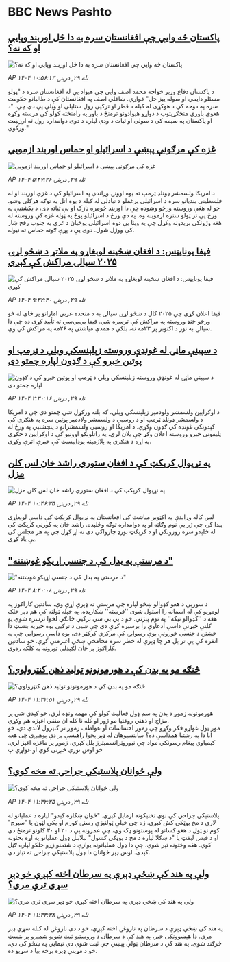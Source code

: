 # BBC News Pashto## [پاکستان څه وايي چې افغانستان سره به دا ځل اوربند وپايي او که نه؟](https://www.bbc.com/pashto/articles/c2lpjndjz5qo?at_medium=RSS&at_campaign=rss?at_campaign=githubrss)![پاکستان څه وايي چې افغانستان سره به دا ځل اوربند وپايي او که نه؟](https://ichef.bbci.co.uk/ace/ws/240/cpsprodpb/937d/live/36921320-ae68-11f0-aa13-0b0479f6f42a.jpg)_AP ۱۴۰۴ تله ۲۹, درېنۍ ۱۰:۵۶:۱۳_د پاکستان دفاع وزیر خواجه محمد اصف وايي چې هېواد یې له افغانستان سره د "ټولو مسئلو دایمي او سوله ‌ييز حل" غواړي.
ښاغلي اصف په افغانستان کې د طالبانو حکومت سره په دوحه کې د هوکړې له کبله د قطر او ترکیې رول ستایلی او ویلي یې دي چې، "د هغوی باوري منځګړیتوب د دواړو هېوادونو ترمنځ د باور په رامنځته کولو کې مرسته وکړه او پاکستان په سیمه کې د سولې او ثبات د ودې لپاره د دوی دوامداره رول ته ارزښت ورکوي."## [غزه کې مرګونې پېښې د اسرائیلو او حماس اوربند ازمويي](https://www.bbc.com/pashto/articles/cvg7p27yg67o?at_medium=RSS&at_campaign=rss?at_campaign=githubrss)![غزه کې مرګونې پېښې د اسرائیلو او حماس اوربند ازمويي](https://ichef.bbci.co.uk/ace/ws/240/cpsprodpb/164b/live/a06e0080-ada8-11f0-aa13-0b0479f6f42a.jpg)_AP ۱۴۰۴ تله ۲۹, درېنۍ ۵:۴۷:۲۶_د امریکا ولسمشر ډونلډ ټرمپ ته يوه اوونۍ وړاندې په اسرائیلو کې د غزې اوربند او له فلسطیني بنديانو سره د اسرائیلي يرغملو د تبادلې له کبله د يوه اتل په توګه هرکلی وشو. خو له هغې وروسته ورځو وښوده چې دا اوربند څومره نازک او بې ثباته دی، د يکشنبې په ورځ یې تر ټولو ستره ازموينه وه. په دې ورځ د اسرائیلو پوځ په ټوله غزه کې وروسته له هغه وژونکي بریدونه وکړل چې په وينا یې دوه اسرائیلي پوځيان د غزې په جنوب رفح ښار کې ووژل شول. دوی یې د پړې ګوته حماس ته نيوله.## [فیفا یونایټس: د افغان ښځینه لوبغاړو په ملاتړ د ښځو لړۍ ۲۰۲۵ سیالۍ مراکش کې کېږي](https://www.bbc.com/pashto/articles/ce8gy10p38do?at_medium=RSS&at_campaign=rss?at_campaign=githubrss)![فیفا یونایټس: د افغان ښځینه لوبغاړو په ملاتړ د ښځو لړۍ ۲۰۲۵ سیالۍ مراکش کې کېږي](https://ichef.bbci.co.uk/ace/ws/240/cpsprodpb/3393/live/a1e85750-ae5f-11f0-ba75-093eca1ac29b.jpg)_AP ۱۴۰۴ تله ۲۹, درېنۍ ۹:۳۲:۳۰_فیفا اعلان کړی چې ۲۰۲۵ کال د ښځو لړۍ سیالۍ به د متحده عربي اماراتو پر ځای له څو ورځو ځنډ وروسته په مراکش کې ترسره شي.
فیفا بي‌بي‌سي ته تأیید کړې ده چې دا سیالۍ به نور د اکتوبر پر ۲۳مه نه، بلکې د همدې میاشتې په ۲۶مه په مراکش کې وي.## [د سپينې ماڼۍ له غونډې وروسته زېلېنسکي ويلي د ټرمپ او پوتين خبرو کې د ګډون لپاره چمتو دی](https://www.bbc.com/pashto/articles/cjd0ev9dm75o?at_medium=RSS&at_campaign=rss?at_campaign=githubrss)![د سپينې ماڼۍ له غونډې وروسته زېلېنسکي ويلي د ټرمپ او پوتين خبرو کې د ګډون لپاره چمتو دی](https://ichef.bbci.co.uk/ace/ws/240/cpsprodpb/58d9/live/60f11280-ae25-11f0-9df4-d71e6bfd3da7.jpg)_AP ۱۴۰۴ تله ۲۹, درېنۍ ۲:۳۰:۱۶_د اوکرايين ولسمشر ولودمير زېلېنسکي ويلي، که بلنه ورکړل شي چمتو دی چې د امریکا د ولسمشر ډونلډ ټرمپ او د روسیې د ولسمشر ولادمير پوتين سره په هنګري کې کېدونکې غونډه کې ګډون وکړي. د امریکا او روسيې ولسمشرانو د پنجشنبې په ورځ له ټليفوني خبرو وروسته اعلان وکړ چې پلان لري، په راتلونکو اوونيو کې د اوکرايين د جګړې په اړه د هنګري په پلازمېنه پوداپېسټ کې خبرې اترې وکړي.## [په نړیوال کرېکټ کې د افغان ستوري راشد خان لس کلن مزل](https://www.bbc.com/pashto/articles/cvgd4n09kpdo?at_medium=RSS&at_campaign=rss?at_campaign=githubrss)![په نړیوال کرېکټ کې د افغان ستوري راشد خان لس کلن مزل](https://ichef.bbci.co.uk/ace/ws/240/cpsprodpb/77c6/live/41713cd0-adc8-11f0-9704-87425431ad41.jpg)_AP ۱۴۰۴ تله ۲۹, درېنۍ ۱۰:۴۶:۳۵_لس کاله وړاندې په اکټوبر میاشت کې افغانستان په نړیوال کرېکټ کې داسې لوبغاړی پیدا کړ، چې ژر یې نوم وګاټه او په دوامداره توګه وځلېده.
راشد خان په کورني کرېکټ کې له ځلېدو سره روزونکي او د کرېکټ بورډ چارواکي دې ته اړ کړل چې په هر مجلس کې یې یاد کړي.## ["د مرستې په بدل کې د جنسي اړیکو غوښتنه"](https://www.bbc.com/pashto/articles/c4g797rj226o?at_medium=RSS&at_campaign=rss?at_campaign=githubrss)!["د مرستې په بدل کې د جنسي اړیکو غوښتنه"](https://ichef.bbci.co.uk/ace/ws/240/cpsprodpb/a10f/live/a388e550-a9e8-11f0-b2a1-6f537f66f9aa.jpg)_AP ۱۴۰۴ تله ۲۹, درېنۍ ۸:۴۰:۰۸_د سوریې د هغو کډوالو ښځو لپاره چې مرستې ته ډېرې اړې وې، سادتین کاراګوز په لومړیو کې له اسمانه را استول شوی ''فرښته'' ښکارېده. په خپله ټولنه کې هم ډېر خلک هغه د ''کډوالو نیکه'' په نوم پېژني. خو د بي بي سي ترکیې څانګې لخوا ترسره شوې یو کلنې څېړنې داسې ادعاوې را برسېره کړې دي چې ښيي د ترکیې یوه خیریه بنسټ دا څښتن د جنسي ځورونې یوې رسوايۍ کې مرکزي کرکټر دی، یوه داسې رسوايي چې په انقره کې یې تر بل هر چا ډېرې له خطر سره مخامخې ښځې اغېزمنې کړې. خو سادتین کاراګوز پر ځان لګېدلي تورونه په کلکه ردوي.## [څنګه مو په بدن کې د هورمونونو تولید ذهن کنټرولوي؟](https://www.bbc.com/pashto/articles/cq6z232n5dyo?at_medium=RSS&at_campaign=rss?at_campaign=githubrss)![څنګه مو په بدن کې د هورمونونو تولید ذهن کنټرولوي؟](https://ichef.bbci.co.uk/ace/ws/240/cpsprodpb/ec8c/live/b85bcbc0-a9af-11f0-b2a1-6f537f66f9aa.jpg)_AP ۱۴۰۴ تله ۲۹, درېنۍ ۱۱:۳۲:۵۱_هورمونونه زموږ د بدن په سم ډول فعالیت کولو کې مهمه ونډه لري. خو کېدی شي پر مزاج او ذهني روغتیا مو ژور او کله نا کله ان منفي اغېزه هم وکړي.  
موږ ټول غواړو فکر وکړو چې زموږ احساسات او عواطف زموږ تر کنټرول لاندې دي، خو ایا دا په رښتیا همداسې ده؟
ساینسپوهان له ډېر پخوا راهیسې پر دې پوهېږي چې هغه کیمیاوي پیغام رسونکي مواد چې نیوروټرانسمیټرز بلل کېږي، زموږ پر ماغزه اغېز لري.
خو اوس نورې څېړنې کوي او غواړي پ## [ ولې ځوانان پلاستيکي جراحۍ ته مخه کوي؟](https://www.bbc.com/pashto/articles/cgqly52zdklo?at_medium=RSS&at_campaign=rss?at_campaign=githubrss)![ ولې ځوانان پلاستيکي جراحۍ ته مخه کوي؟](https://ichef.bbci.co.uk/ace/ws/240/cpsprodpb/093e/live/8c737020-ab59-11f0-b2a1-6f537f66f9aa.jpg)_AP ۱۴۰۴ تله ۲۹, درېنۍ ۱۱:۳۲:۲۵_پلاستیکي جراحي کې نوي‌ تخنیکونه ازمایل کېږي. "ځوان ښکاره کېدو" لپاره د عملیاتو له لارې د مخ پوټکی کش کېږي.
زه چې خپلې ټولنیزې رسنۍ ګورم او پکې لټون یا "سیرچ" کوم نو ټول د هغو کسانو له پوستونو ډک وي، چې عمرونه یې د ۲۰ او ۳۰ کلونو ترمنځ دي او د فېس لېفټ یا "د ښکلا لپاره د مخ د پوټکي کشول"  بېلابېل ډول عملیاتو په اړه بحثونه کوي.
هغه وختونه تېر شوي، چې دا ډول عملیاتونه یوازې د شتمنو زړو خلکو لپاره ګڼل کېدې. اوس ډېر ځوانان دا ډول پلاستیکي جراحۍ ته تیار دي.## [ ولې په هند کې ښځې ډېرې په سرطان اخته کېږي خو ډېر سړي ترې مري؟](https://www.bbc.com/pashto/articles/cp8wy4xwn79o?at_medium=RSS&at_campaign=rss?at_campaign=githubrss)![ ولې په هند کې ښځې ډېرې په سرطان اخته کېږي خو ډېر سړي ترې مري؟](https://ichef.bbci.co.uk/ace/ws/240/cpsprodpb/50db/live/fbacdb50-985f-11f0-af62-91486a511a31.png)_AP ۱۴۰۴ تله ۲۹, درېنۍ ۱۱:۳۳:۳۸_په هند کې ښځې ډېرې د سرطان په ناروغۍ اخته کېږي، خو د دې ناروغۍ له کبله سړي ډېر مري. دا هېښوونکی خبر، په هند کې د سرطان د وروستیو ثبت شویو شمېرو پر بنسټ څرګند شوی. په هند کې د سرطان ټولې پېښې چې ثبت شوې دي نیمایي په ښځو کې دي، خو د مړينې ډېره برخه بيا د سړيو ده.